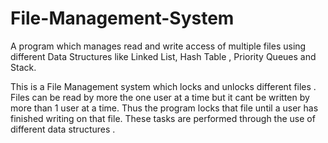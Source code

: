 # File-Management-System
A program which manages read and write access of multiple files using different Data Structures 
like Linked List, Hash Table , Priority Queues and Stack.

This is a File Management system which locks and unlocks different files . Files can be read by more the one user at a time 
but it cant be written by more than 1 user at a time. Thus the program locks that file until a user has finished writing on that file.
These tasks are performed through the use of different data structures .
